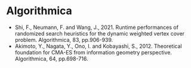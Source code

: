 # Algorithmica

* Shi, F., Neumann, F. and Wang, J., 2021. Runtime performances of randomized search heuristics for the dynamic weighted vertex cover problem. Algorithmica, 83, pp.906-939.
* Akimoto, Y., Nagata, Y., Ono, I. and Kobayashi, S., 2012. Theoretical foundation for CMA-ES from information geometry perspective. Algorithmica, 64, pp.698-716.
